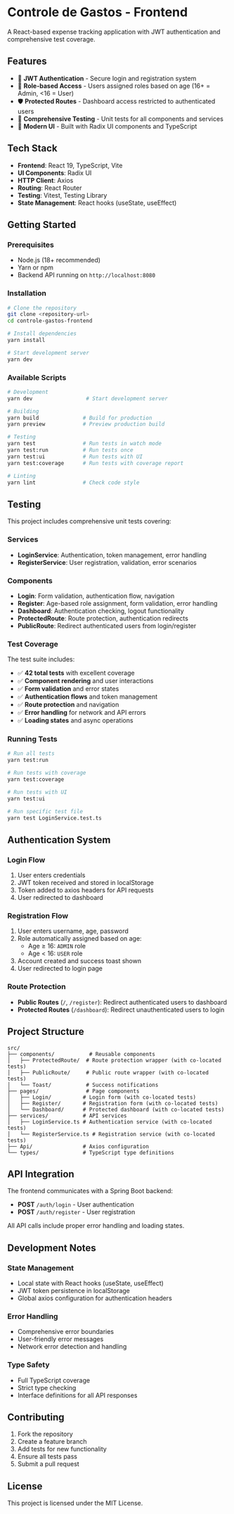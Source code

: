 # Controle de Gastos - Frontend

A React-based expense tracking application with JWT authentication and comprehensive test coverage.

## Features

- 🔐 **JWT Authentication** - Secure login and registration system
- 👥 **Role-based Access** - Users assigned roles based on age (16+ = Admin, <16 = User)
- 🛡️ **Protected Routes** - Dashboard access restricted to authenticated users
- 🧪 **Comprehensive Testing** - Unit tests for all components and services
- 🎨 **Modern UI** - Built with Radix UI components and TypeScript

## Tech Stack

- **Frontend**: React 19, TypeScript, Vite
- **UI Components**: Radix UI
- **HTTP Client**: Axios
- **Routing**: React Router
- **Testing**: Vitest, Testing Library
- **State Management**: React hooks (useState, useEffect)

## Getting Started

### Prerequisites

- Node.js (18+ recommended)
- Yarn or npm
- Backend API running on `http://localhost:8080`

### Installation

```bash
# Clone the repository
git clone <repository-url>
cd controle-gastos-frontend

# Install dependencies
yarn install

# Start development server
yarn dev
```

### Available Scripts

```bash
# Development
yarn dev                 # Start development server

# Building
yarn build              # Build for production
yarn preview            # Preview production build

# Testing
yarn test               # Run tests in watch mode
yarn test:run           # Run tests once
yarn test:ui            # Run tests with UI
yarn test:coverage      # Run tests with coverage report

# Linting
yarn lint               # Check code style
```

## Testing

This project includes comprehensive unit tests covering:

### Services

- **LoginService**: Authentication, token management, error handling
- **RegisterService**: User registration, validation, error scenarios

### Components

- **Login**: Form validation, authentication flow, navigation
- **Register**: Age-based role assignment, form validation, error handling
- **Dashboard**: Authentication checking, logout functionality
- **ProtectedRoute**: Route protection, authentication redirects
- **PublicRoute**: Redirect authenticated users from login/register

### Test Coverage

The test suite includes:

- ✅ **42 total tests** with excellent coverage
- ✅ **Component rendering** and user interactions
- ✅ **Form validation** and error states
- ✅ **Authentication flows** and token management
- ✅ **Route protection** and navigation
- ✅ **Error handling** for network and API errors
- ✅ **Loading states** and async operations

### Running Tests

```bash
# Run all tests
yarn test:run

# Run tests with coverage
yarn test:coverage

# Run tests with UI
yarn test:ui

# Run specific test file
yarn test LoginService.test.ts
```

## Authentication System

### Login Flow

1. User enters credentials
2. JWT token received and stored in localStorage
3. Token added to axios headers for API requests
4. User redirected to dashboard

### Registration Flow

1. User enters username, age, password
2. Role automatically assigned based on age:
   - Age ≥ 16: `ADMIN` role
   - Age < 16: `USER` role
3. Account created and success toast shown
4. User redirected to login page

### Route Protection

- **Public Routes** (`/`, `/register`): Redirect authenticated users to dashboard
- **Protected Routes** (`/dashboard`): Redirect unauthenticated users to login

## Project Structure

```
src/
├── components/           # Reusable components
│   ├── ProtectedRoute/  # Route protection wrapper (with co-located tests)
│   ├── PublicRoute/     # Public route wrapper (with co-located tests)
│   └── Toast/           # Success notifications
├── pages/               # Page components
│   ├── Login/          # Login form (with co-located tests)
│   ├── Register/       # Registration form (with co-located tests)
│   └── Dashboard/      # Protected dashboard (with co-located tests)
├── services/           # API services
│   ├── LoginService.ts # Authentication service (with co-located tests)
│   └── RegisterService.ts # Registration service (with co-located tests)
├── Api/                # Axios configuration
└── types/              # TypeScript type definitions
```

## API Integration

The frontend communicates with a Spring Boot backend:

- **POST** `/auth/login` - User authentication
- **POST** `/auth/register` - User registration

All API calls include proper error handling and loading states.

## Development Notes

### State Management

- Local state with React hooks (useState, useEffect)
- JWT token persistence in localStorage
- Global axios configuration for authentication headers

### Error Handling

- Comprehensive error boundaries
- User-friendly error messages
- Network error detection and handling

### Type Safety

- Full TypeScript coverage
- Strict type checking
- Interface definitions for all API responses

## Contributing

1. Fork the repository
2. Create a feature branch
3. Add tests for new functionality
4. Ensure all tests pass
5. Submit a pull request

## License

This project is licensed under the MIT License.
